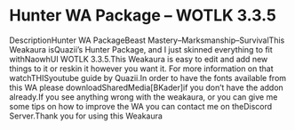 # Hunter WA Package – WOTLK 3.3.5

DescriptionHunter WA PackageBeast Mastery–Marksmanship–SurvivalThis Weakaura isQuazii’s Hunter Package, and I just skinned everything to fit withNaowhUI WOTLK 3.3.5.This Weakaura is easy to edit and add new things to it or reskin it however you want it. For more information on that watchTHISyoutube guide by Quazii.In order to have the fonts available from this WA please downloadSharedMedia[BKader]if you don’t have the addon already.If you see anything wrong with the weakaura, or you can give me some tips on how to improve the WA you can contact me on theDiscord Server.Thank you for using this Weakaura
